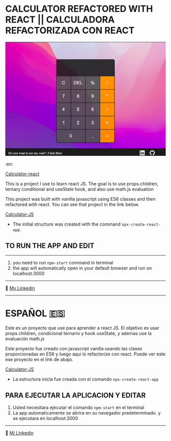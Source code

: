 # CALCULATOR REFACTORED WITH REACT || CALCULADORA REFACTORIZADA CON REACT

![CAPTURE](/calculator-js.png "APP SCREENSHOT")

:en:

[Calculator-react](https://jairmontenegro.github.io/calculator-refactored-react/ "click to enter")

This is a project I use to learn react JS. The goal is to use props.children, ternary conditional and useState hook, and also use math.js evaluation

This project was built with vanilla javascript using ES6 classes and then refactored with react. You can see that project in the link below.

[Calculator-JS](https://jairmontenegro.github.io/Calculator-js/ "click to enter")

- The initial structure was created with the command `npx-create-react-app`.

## TO RUN THE APP AND EDIT

---

1. you need to run `npm-start` command in terminal
2. the app will automatically open in your default browser and run on localhost:3000

---

:round_pushpin: [My Linkedin](https://www.linkedin.com/in/jair-montenegro-2a9499218/ "Jair Montenegor Florez")

---

# ESPAÑOL :es:

Este es un proyecto que use para aprender a react JS. El objetivo es usar props.children, condicional ternario y hook useState, y ademas use la evaluación math.js

Este proyecto fue creado con javascript vanilla usando las clases proporcionadas en ES6 y luego aqui lo refactorize con react.
Puede ver este ese proyecto en el link de abajo.

[Calculator-JS](https://jairmontenegro.github.io/Calculator-js/ "click to enter")

- La estructura inicla fue creada con el comando `npx-create-react-app`

## PARA EJECUTAR LA APLICACION Y EDITAR

1. Usted necesitara ejecutar el comando `npm-start` en el terminal
2. La app automaticamente se abrira en su navegador predeterminado. y se ejecutara en localhost:3000

---

:round_pushpin: [Mi Linkedin](https://www.linkedin.com/in/jair-montenegro-2a9499218/ "Jair Montenegro Florez")
